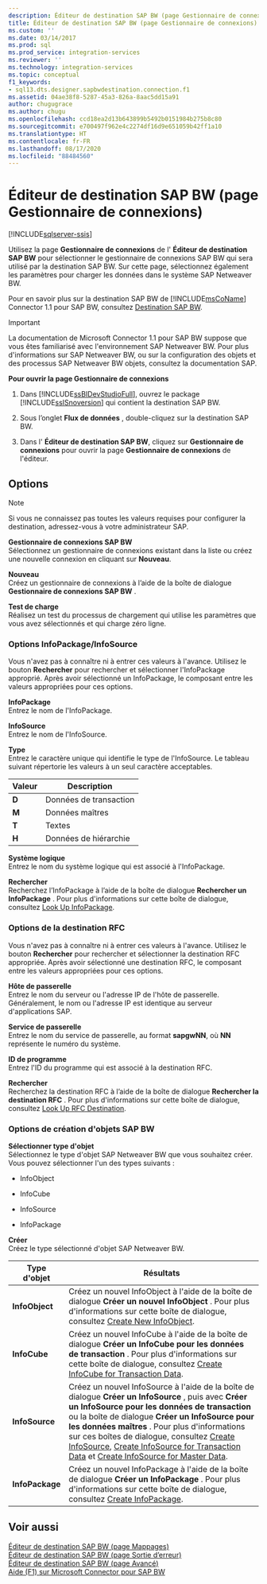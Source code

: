 ```yaml
---
description: Éditeur de destination SAP BW (page Gestionnaire de connexions)
title: Éditeur de destination SAP BW (page Gestionnaire de connexions) | Microsoft Docs
ms.custom: ''
ms.date: 03/14/2017
ms.prod: sql
ms.prod_service: integration-services
ms.reviewer: ''
ms.technology: integration-services
ms.topic: conceptual
f1_keywords:
- sql13.dts.designer.sapbwdestination.connection.f1
ms.assetid: 04ae38f8-5287-45a3-826a-8aac5dd15a91
author: chugugrace
ms.author: chugu
ms.openlocfilehash: ccd18ea2d13b643899b5492b0151984b275b8c80
ms.sourcegitcommit: e700497f962e4c2274df16d9e651059b42ff1a10
ms.translationtype: HT
ms.contentlocale: fr-FR
ms.lasthandoff: 08/17/2020
ms.locfileid: "88484560"
---
```

# <a name="sap-bw-destination-editor-connection-manager-page"></a>Éditeur de destination SAP BW (page Gestionnaire de connexions)

[!INCLUDE[sqlserver-ssis](../../includes/applies-to-version/sqlserver-ssis.md)]


  Utilisez la page **Gestionnaire de connexions** de l' **Éditeur de destination SAP BW** pour sélectionner le gestionnaire de connexions SAP BW qui sera utilisé par la destination SAP BW. Sur cette page, sélectionnez également les paramètres pour charger les données dans le système SAP Netweaver BW.  
  
 Pour en savoir plus sur la destination SAP BW de [!INCLUDE[msCoName](../../includes/msconame-md.md)] Connector 1.1 pour SAP BW, consultez [Destination SAP BW](../../integration-services/data-flow/sap-bw-destination.md).  
  
> [!IMPORTANT]  
>  La documentation de Microsoft Connector 1.1 pour SAP BW suppose que vous êtes familiarisé avec l'environnement SAP Netweaver BW. Pour plus d'informations sur SAP Netweaver BW, ou sur la configuration des objets et des processus SAP Netweaver BW objets, consultez la documentation SAP.  
  
 **Pour ouvrir la page Gestionnaire de connexions**  
  
1.  Dans [!INCLUDE[ssBIDevStudioFull](../../includes/ssbidevstudiofull-md.md)], ouvrez le package [!INCLUDE[ssISnoversion](../../includes/ssisnoversion-md.md)] qui contient la destination SAP BW.  
  
2.  Sous l’onglet **Flux de données** , double-cliquez sur la destination SAP BW.  
  
3.  Dans l' **Éditeur de destination SAP BW**, cliquez sur **Gestionnaire de connexions** pour ouvrir la page **Gestionnaire de connexions** de l'éditeur.  
  
## <a name="options"></a>Options  
  
> [!NOTE]  
>  Si vous ne connaissez pas toutes les valeurs requises pour configurer la destination, adressez-vous à votre administrateur SAP.  
  
 **Gestionnaire de connexions SAP BW**  
 Sélectionnez un gestionnaire de connexions existant dans la liste ou créez une nouvelle connexion en cliquant sur **Nouveau**.  
  
 **Nouveau**  
 Créez un gestionnaire de connexions à l’aide de la boîte de dialogue **Gestionnaire de connexions SAP BW** .  
  
 **Test de charge**  
 Réalisez un test du processus de chargement qui utilise les paramètres que vous avez sélectionnés et qui charge zéro ligne.  
  
### <a name="infopackageinfosource-options"></a>Options InfoPackage/InfoSource  
 Vous n'avez pas à connaître ni à entrer ces valeurs à l'avance. Utilisez le bouton **Rechercher** pour rechercher et sélectionner l'InfoPackage approprié. Après avoir sélectionné un InfoPackage, le composant entre les valeurs appropriées pour ces options.  
  
 **InfoPackage**  
 Entrez le nom de l'InfoPackage.  
  
 **InfoSource**  
 Entrez le nom de l'InfoSource.  
  
 **Type**  
 Entrez le caractère unique qui identifie le type de l'InfoSource. Le tableau suivant répertorie les valeurs à un seul caractère acceptables.  
  
|Valeur|Description|  
|-----------|-----------------|  
|**D**|Données de transaction|  
|**M**|Données maîtres|  
|**T**|Textes|  
|**H**|Données de hiérarchie|  
  
 **Système logique**  
 Entrez le nom du système logique qui est associé à l'InfoPackage.  
  
 **Rechercher**  
 Recherchez l’InfoPackage à l’aide de la boîte de dialogue **Rechercher un InfoPackage** . Pour plus d'informations sur cette boîte de dialogue, consultez [Look Up InfoPackage](../../integration-services/data-flow/look-up-infopackage.md).  
  
### <a name="rfc-destination-options"></a>Options de la destination RFC  
 Vous n'avez pas à connaître ni à entrer ces valeurs à l'avance. Utilisez le bouton **Rechercher** pour rechercher et sélectionner la destination RFC appropriée. Après avoir sélectionné une destination RFC, le composant entre les valeurs appropriées pour ces options.  
  
 **Hôte de passerelle**  
 Entrez le nom du serveur ou l'adresse IP de l'hôte de passerelle. Généralement, le nom ou l'adresse IP est identique au serveur d'applications SAP.  
  
 **Service de passerelle**  
 Entrez le nom du service de passerelle, au format **sapgwNN**, où **NN** représente le numéro du système.  
  
 **ID de programme**  
 Entrez l'ID du programme qui est associé à la destination RFC.  
  
 **Rechercher**  
 Recherchez la destination RFC à l’aide de la boîte de dialogue **Rechercher la destination RFC** . Pour plus d'informations sur cette boîte de dialogue, consultez [Look Up RFC Destination](../../integration-services/data-flow/look-up-rfc-destination.md).  
  
### <a name="create-sap-bw-objects-options"></a>Options de création d'objets SAP BW  
 **Sélectionner type d'objet**  
 Sélectionnez le type d'objet SAP Netweaver BW que vous souhaitez créer. Vous pouvez sélectionner l'un des types suivants :  
  
-   InfoObject  
  
-   InfoCube  
  
-   InfoSource  
  
-   InfoPackage  
  
 **Créer**  
 Créez le type sélectionné d'objet SAP Netweaver BW.  
  
|Type d'objet|Résultats|  
|-----------------|------------|  
|**InfoObject**|Créez un nouvel InfoObject à l'aide de la boîte de dialogue **Créer un nouvel InfoObject** . Pour plus d'informations sur cette boîte de dialogue, consultez [Create New InfoObject](../../integration-services/data-flow/create-new-infoobject.md).|  
|**InfoCube**|Créez un nouvel InfoCube à l'aide de la boîte de dialogue **Créer un InfoCube pour les données de transaction** . Pour plus d'informations sur cette boîte de dialogue, consultez [Create InfoCube for Transaction Data](../../integration-services/data-flow/create-infocube-for-transaction-data.md).|  
|**InfoSource**|Créez un nouvel InfoSource à l'aide de la boîte de dialogue **Créer un InfoSource** , puis avec **Créer un InfoSource pour les données de transaction** ou la boîte de dialogue **Créer un InfoSource pour les données maîtres** . Pour plus d'informations sur ces boîtes de dialogue, consultez [Create InfoSource](../../integration-services/data-flow/create-infosource.md), [Create InfoSource for Transaction Data](../../integration-services/data-flow/create-infosource-for-transaction-data.md) et [Create InfoSource for Master Data](../../integration-services/data-flow/create-infosource-for-master-data.md).|  
|**InfoPackage**|Créez un nouvel InfoPackage à l'aide de la boîte de dialogue **Créer un InfoPackage** . Pour plus d'informations sur cette boîte de dialogue, consultez [Create InfoPackage](../../integration-services/data-flow/create-infopackage.md).|  
  
## <a name="see-also"></a>Voir aussi  
 [Éditeur de destination SAP BW &#40;page Mappages&#41;](../../integration-services/data-flow/sap-bw-destination-editor-mappings-page.md)   
 [Éditeur de destination SAP BW &#40;page Sortie d’erreur&#41;](../../integration-services/data-flow/sap-bw-destination-editor-error-output-page.md)   
 [Éditeur de destination SAP BW &#40;page Avancé&#41;](../../integration-services/data-flow/sap-bw-destination-editor-advanced-page.md)   
 [Aide (F1) sur Microsoft Connector pour SAP BW](../../integration-services/microsoft-connector-for-sap-bw-f1-help.md)  
  
  

